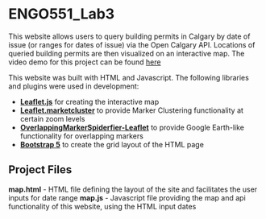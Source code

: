 # ENGO551_Lab3
This website allows users to query building permits in Calgary by date of issue (or ranges for dates of issue) via the Open Calgary API. Locations of queried building permits are then visualized on an interactive map. The video demo for this project can be found [here]()

This website was built with HTML and Javascript. The following libraries and plugins were used in development:
- **[Leaflet.js](https://github.com/Leaflet/Leaflet)** for creating the interactive map
- **[Leaflet.marketcluster](https://github.com/Leaflet/Leaflet.markercluster)** to provide Marker Clustering functionality at certain zoom levels
- **[OverlappingMarkerSpiderfier-Leaflet](https://github.com/jawj/OverlappingMarkerSpiderfier-Leaflet)** to provide Google Earth-like functionality for overlapping markers
- **[Bootstrap 5](https://github.com/twbs/bootstrap)** to create the grid layout of the HTML page

## Project Files
**map.html** - HTML file defining the layout of the site and facilitates the user inputs for date range
**map.js** - Javascript file providing the map and api functionality of this website, using the HTML input dates 